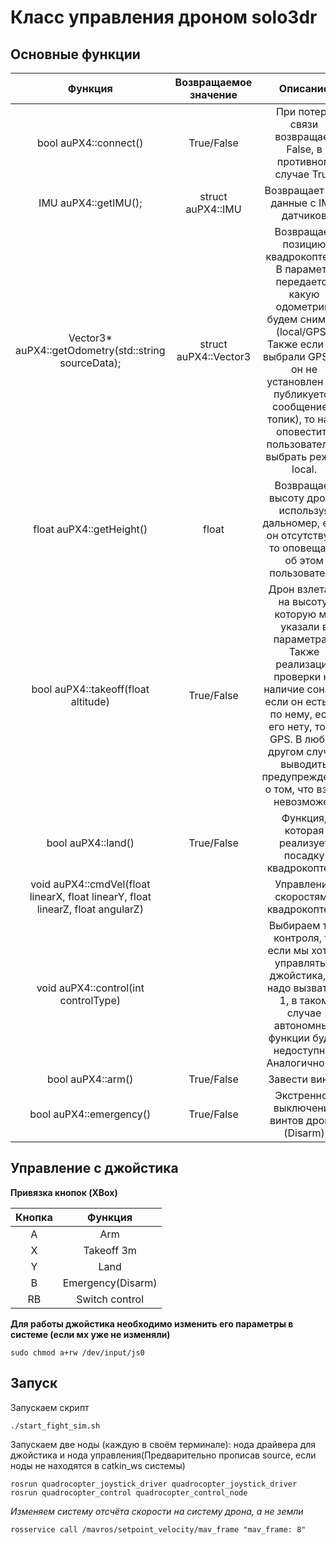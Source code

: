# Класс управления дроном solo3dr
## Основные функции

|Функция|Возвращаемое значение|Описание|Статус разработки|
|:----------:|:----------:|:----------:|:----------:|
|bool auPX4::connect()|True/False|При потере связи возвращает False, в противном случае True|DONE|
|IMU auPX4::getIMU();|struct auPX4::IMU|Возвращает все данные с IMU датчиков|DONE|
|Vector3* auPX4::getOdometry(std::string sourceData);|struct auPX4::Vector3|Возвращает позицию квадрокоптера. В параметр передается какую одометрию будем снимать (local/GPS). Также если мы выбрали GPS, но он не установлен (не публикуется сообщение в топик), то надо оповестить пользователя и выбрать режим local.|DONE|
|float auPX4::getHeight()|float|Возвращает высоту дрона, используя дальномер, если он отсутствует, то оповещаем об этом пользователя.|DONE|
|bool auPX4::takeoff(float altitude)|True/False|Дрон взлетает на высоту, которую мы указали в параметрах. Также реализация проверки на наличие сонара, если он есть, то по нему, если его нету, то по GPS. В любом другом случае выводить предупреждение о том, что взлет невозможен|DONE|
|bool auPX4::land()|True/False|Функция, которая реализует посадку квадрокоптера|DONE|
|void auPX4::cmdVel(float linearX, float linearY, float linearZ, float angularZ)||Управление скоростями квадрокоптера|DONE|
|void auPX4::control(int controlType)||Выбираем тип контроля, те если мы хотим управлять с джойстика, то надо вызвать с 1, в таком случае автономные функции будут недоступны. Аналогично с 2|Mostly DONE (Здесь могут быть баги и возможно нужны корректировки)|
|bool auPX4::arm()|True/False|Завести винты|DONE|
|bool auPX4::emergency()|True/False|Экстренное выключение винтов дрона. (Disarm)|DONE|

## Управление с джойстика

**Привязка кнопок (XBox)**

|Кнопка|Функция|
|:----:|:-----:|
|A|Arm|
|X|Takeoff 3m|
|Y|Land|
|B|Emergency(Disarm)|
|RB|Switch control|

**Для работы джойстика необходимо изменить его параметры в системе (если мх уже не изменяли)**

```
sudo chmod a+rw /dev/input/js0
```

## Запуск

Запускаем скрипт

```
./start_fight_sim.sh
```

Запускаем две ноды (каждую в своём терминале): нода драйвера для джойстика и нода управления(Предварительно прописав source, если ноды не находятся в catkin_ws системы)

```
rosrun quadrocopter_joystick_driver quadrocopter_joystick_driver
rosrun quadrocopter_control quadrocopter_control_node
```

*Изменяем систему отсчёта скорости на систему дрона, а не земли*


```
rosservice call /mavros/setpoint_velocity/mav_frame "mav_frame: 8"
```
